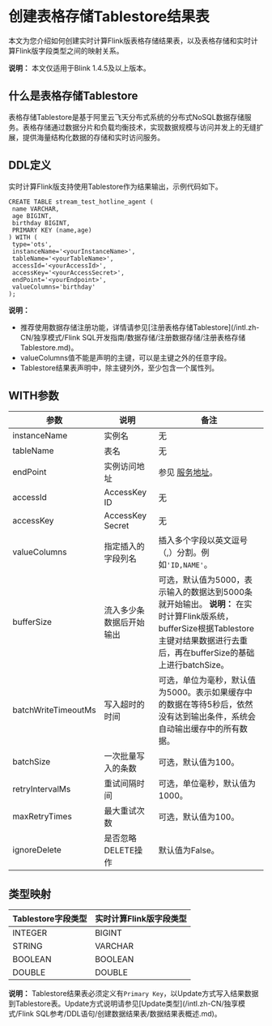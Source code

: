 # 创建表格存储Tablestore结果表

本文为您介绍如何创建实时计算Flink版表格存储结果表，以及表格存储和实时计算Flink版字段类型之间的映射关系。

**说明：** 本文仅适用于Blink 1.4.5及以上版本。

## 什么是表格存储Tablestore

表格存储Tablestore是基于阿里云飞天分布式系统的分布式NoSQL数据存储服务。表格存储通过数据分片和负载均衡技术，实现数据规模与访问并发上的无缝扩展，提供海量结构化数据的存储和实时访问服务。

## DDL定义

实时计算Flink版支持使用Tablestore作为结果输出，示例代码如下。

```
CREATE TABLE stream_test_hotline_agent (
 name VARCHAR,
 age BIGINT,
 birthday BIGINT,
 PRIMARY KEY (name,age)
) WITH (
 type='ots',
 instanceName='<yourInstanceName>',
 tableName='<yourTableName>',
 accessId='<yourAccessId>',
 accessKey='<yourAccessSecret>',
 endPoint='<yourEndpoint>',
 valueColumns='birthday'
); 
```

**说明：**

-   推荐使用数据存储注册功能，详情请参见[注册表格存储Tablestore](/intl.zh-CN/独享模式/Flink SQL开发指南/数据存储/注册数据存储/注册表格存储Tablestore.md)。
-   valueColumns值不能是声明的主键，可以是主键之外的任意字段。
-   Tablestore结果表声明中，除主键列外，至少包含一个属性列。

## WITH参数

|参数|说明|备注|
|--|--|--|
|instanceName|实例名|无|
|tableName|表名|无|
|endPoint|实例访问地址|参见 [服务地址](/intl.zh-CN/功能介绍/基础概念/服务地址.md)。|
|accessId|AccessKey ID|无|
|accessKey|AccessKey Secret|无|
|valueColumns|指定插入的字段列名|插入多个字段以英文逗号（,）分割。例如`'ID,NAME'`。|
|bufferSize|流入多少条数据后开始输出|可选，默认值为5000，表示输入的数据达到5000条就开始输出。 **说明：** 在实时计算Flink版系统，bufferSize根据Tablestore主键对结果数据进行去重后，再在bufferSize的基础上进行batchSize。 |
|batchWriteTimeoutMs|写入超时的时间|可选，单位为毫秒，默认值为5000。表示如果缓存中的数据在等待5秒后，依然没有达到输出条件，系统会自动输出缓存中的所有数据。|
|batchSize|一次批量写入的条数|可选，默认值为100。|
|retryIntervalMs|重试间隔时间|可选，单位毫秒，默认值为1000。|
|maxRetryTimes|最大重试次数|可选，默认值为100。|
|ignoreDelete|是否忽略DELETE操作|默认值为False。|

## 类型映射

|Tablestore字段类型|实时计算Flink版字段类型|
|--------------|--------------|
|INTEGER|BIGINT|
|STRING|VARCHAR|
|BOOLEAN|BOOLEAN|
|DOUBLE|DOUBLE|

**说明：** Tablestore结果表必须定义有`Primary Key`，以Update方式写入结果数据到Tablestore表。Update方式说明请参见[Update类型](/intl.zh-CN/独享模式/Flink SQL参考/DDL语句/创建数据结果表/数据结果表概述.md)。

